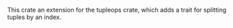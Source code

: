 This crate an extension for the tupleops crate, which adds a trait for splitting tuples by an index.